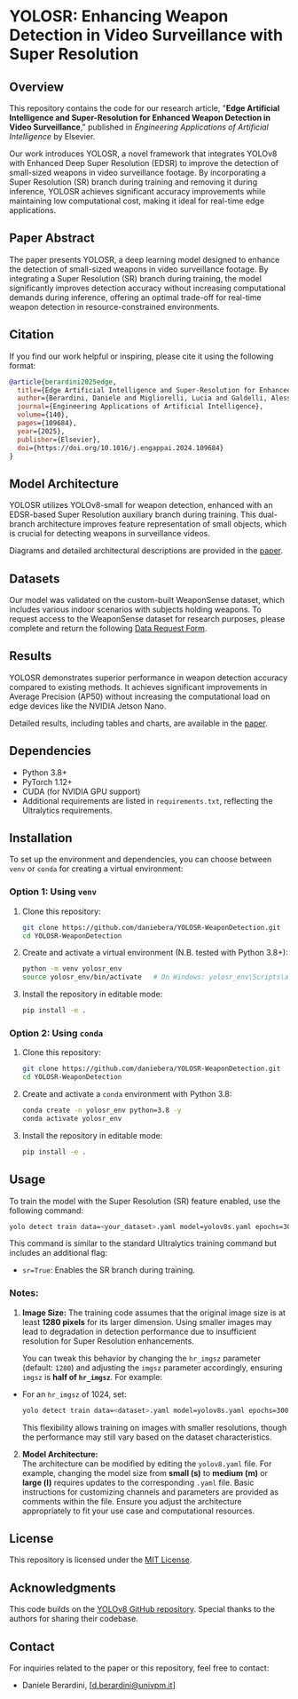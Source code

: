 # YOLOSR: Enhancing Weapon Detection in Video Surveillance with Super Resolution

## Overview
This repository contains the code for our research article, "**Edge Artificial Intelligence and Super-Resolution for Enhanced Weapon Detection in Video Surveillance**," published in *Engineering Applications of Artificial Intelligence* by Elsevier. 

Our work introduces YOLOSR, a novel framework that integrates YOLOv8 with Enhanced Deep Super Resolution (EDSR) to improve the detection of small-sized weapons in video surveillance footage. By incorporating a Super Resolution (SR) branch during training and removing it during inference, YOLOSR achieves significant accuracy improvements while maintaining low computational cost, making it ideal for real-time edge applications.

## Paper Abstract
The paper presents YOLOSR, a deep learning model designed to enhance the detection of small-sized weapons in video surveillance footage. By integrating a Super Resolution (SR) branch during training, the model significantly improves detection accuracy without increasing computational demands during inference, offering an optimal trade-off for real-time weapon detection in resource-constrained environments.

## Citation
If you find our work helpful or inspiring, please cite it using the following format:

```bibtex
@article{berardini2025edge,
  title={Edge Artificial Intelligence and Super-Resolution for Enhanced Weapon Detection in Video Surveillance},
  author={Berardini, Daniele and Migliorelli, Lucia and Galdelli, Alessandro and Marín-Jiménez, Manuel J.},
  journal={Engineering Applications of Artificial Intelligence},
  volume={140},
  pages={109684},
  year={2025},
  publisher={Elsevier},
  doi={https://doi.org/10.1016/j.engappai.2024.109684}
}
```

## Model Architecture
YOLOSR utilizes YOLOv8-small for weapon detection, enhanced with an EDSR-based Super Resolution auxiliary branch during training. This dual-branch architecture improves feature representation of small objects, which is crucial for detecting weapons in surveillance videos. 

Diagrams and detailed architectural descriptions are provided in the [paper](https://doi.org/10.1016/j.engappai.2024.109684).

## Datasets
Our model was validated on the custom-built WeaponSense dataset, which includes various indoor scenarios with subjects holding weapons. To request access to the WeaponSense dataset for research purposes, please complete and return the following [Data Request Form](https://univpm-my.sharepoint.com/:b:/g/personal/p018352_staff_univpm_it/EeDprfkt-BFHpsa8dFfc_H4BspcuH0JA_4sNzbKFa7g7NQ?e=N4K3qM).

## Results
YOLOSR demonstrates superior performance in weapon detection accuracy compared to existing methods. It achieves significant improvements in Average Precision (AP50) without increasing the computational load on edge devices like the NVIDIA Jetson Nano. 

Detailed results, including tables and charts, are available in the [paper](https://doi.org/10.1016/j.engappai.2024.109684).

## Dependencies
- Python 3.8+
- PyTorch 1.12+
- CUDA (for NVIDIA GPU support)
- Additional requirements are listed in `requirements.txt`, reflecting the Ultralytics requirements.

## Installation
To set up the environment and dependencies, you can choose between `venv` or `conda` for creating a virtual environment:

### Option 1: Using `venv`
1. Clone this repository:
   ```bash
   git clone https://github.com/daniebera/YOLOSR-WeaponDetection.git
   cd YOLOSR-WeaponDetection
   ```
2. Create and activate a virtual environment (N.B. tested with Python 3.8+):
   ```bash
   python -m venv yolosr_env
   source yolosr_env/bin/activate   # On Windows: yolosr_env\Scripts\activate
   ```
3. Install the repository in editable mode:
   ```bash
   pip install -e .
   ```

### Option 2: Using `conda`
1. Clone this repository:
   ```bash
   git clone https://github.com/daniebera/YOLOSR-WeaponDetection.git
   cd YOLOSR-WeaponDetection
   ```
2. Create and activate a `conda` environment with Python 3.8:
   ```bash
   conda create -n yolosr_env python=3.8 -y
   conda activate yolosr_env
   ```
3. Install the repository in editable mode:
   ```bash
   pip install -e .
   ```
## Usage
To train the model with the Super Resolution (SR) feature enabled, use the following command:

```bash
yolo detect train data=<your_dataset>.yaml model=yolov8s.yaml epochs=300 imgsz=640 batch=32 project=runs/yolo8s/ name=YOLOSR sr=True
```

This command is similar to the standard Ultralytics training command but includes an additional flag:
- `sr=True`: Enables the SR branch during training.

### Notes:
1. **Image Size:** The training code assumes that the original image size is at least **1280 pixels** for its larger dimension. Using smaller images may lead to degradation in detection performance due to insufficient resolution for Super Resolution enhancements. 

	You can tweak this behavior by changing the `hr_imgsz` parameter (default: `1280`) and adjusting the `imgsz` parameter accordingly, ensuring `imgsz` is **half of `hr_imgsz`**. For example:

- For an `hr_imgsz` of 1024, set:
  ```bash
  yolo detect train data=<dataset>.yaml model=yolov8s.yaml epochs=300 imgsz=512 batch=32 project=runs/yolo8s/ name=YOLOSR sr=True hr_imgsz=1024
  ```
	This flexibility allows training on images with smaller resolutions, though the performance may still vary based on the dataset characteristics.

2. **Model Architecture:**  
   The architecture can be modified by editing the `yolov8.yaml` file. For example, changing the model size from **small (s)** to **medium (m)** or **large (l)** requires updates to the corresponding `.yaml` file. Basic instructions for customizing channels and parameters are provided as comments within the file. Ensure you adjust the architecture appropriately to fit your use case and computational resources.

## License
This repository is licensed under the [MIT License](LICENSE).

## Acknowledgments
This code builds on the [YOLOv8 GitHub repository](https://github.com/ultralytics/ultralytics). Special thanks to the authors for sharing their codebase.

## Contact
For inquiries related to the paper or this repository, feel free to contact:

- Daniele Berardini, [d.berardini@univpm.it]